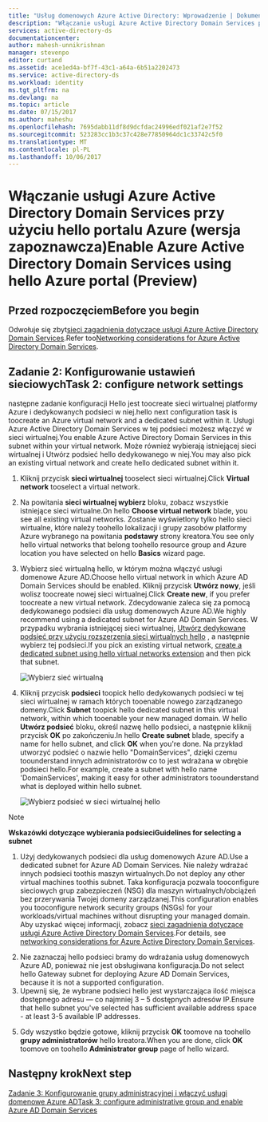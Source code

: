 ```yaml
---
title: "Usług domenowych Azure Active Directory: Wprowadzenie | Dokumentacja firmy Microsoft"
description: "Włączanie usługi Azure Active Directory Domain Services przy użyciu hello portalu Azure (wersja zapoznawcza)"
services: active-directory-ds
documentationcenter: 
author: mahesh-unnikrishnan
manager: stevenpo
editor: curtand
ms.assetid: ace1ed4a-bf7f-43c1-a64a-6b51a2202473
ms.service: active-directory-ds
ms.workload: identity
ms.tgt_pltfrm: na
ms.devlang: na
ms.topic: article
ms.date: 07/15/2017
ms.author: maheshu
ms.openlocfilehash: 7695dabb11df8d9dcfdac24996edf021af2e7f52
ms.sourcegitcommit: 523283cc1b3c37c428e77850964dc1c33742c5f0
ms.translationtype: MT
ms.contentlocale: pl-PL
ms.lasthandoff: 10/06/2017
---
```

# <a name="enable-azure-active-directory-domain-services-using-hello-azure-portal-preview"></a><span data-ttu-id="87755-103">Włączanie usługi Azure Active Directory Domain Services przy użyciu hello portalu Azure (wersja zapoznawcza)</span><span class="sxs-lookup"><span data-stu-id="87755-103">Enable Azure Active Directory Domain Services using hello Azure portal (Preview)</span></span>


## <a name="before-you-begin"></a><span data-ttu-id="87755-104">Przed rozpoczęciem</span><span class="sxs-lookup"><span data-stu-id="87755-104">Before you begin</span></span>
<span data-ttu-id="87755-105">Odwołuje się zbyt[sieci zagadnienia dotyczące usługi Azure Active Directory Domain Services](active-directory-ds-networking.md).</span><span class="sxs-lookup"><span data-stu-id="87755-105">Refer too[Networking considerations for Azure Active Directory Domain Services](active-directory-ds-networking.md).</span></span>


## <a name="task-2-configure-network-settings"></a><span data-ttu-id="87755-106">Zadanie 2: Konfigurowanie ustawień sieciowych</span><span class="sxs-lookup"><span data-stu-id="87755-106">Task 2: configure network settings</span></span>
<span data-ttu-id="87755-107">następne zadanie konfiguracji Hello jest toocreate sieci wirtualnej platformy Azure i dedykowanych podsieci w niej.</span><span class="sxs-lookup"><span data-stu-id="87755-107">hello next configuration task is toocreate an Azure virtual network and a dedicated subnet within it.</span></span> <span data-ttu-id="87755-108">Usługi Azure Active Directory Domain Services w tej podsieci możesz włączyć w sieci wirtualnej.</span><span class="sxs-lookup"><span data-stu-id="87755-108">You enable Azure Active Directory Domain Services in this subnet within your virtual network.</span></span> <span data-ttu-id="87755-109">Może również wybierają istniejącej sieci wirtualnej i Utwórz podsieć hello dedykowanego w niej.</span><span class="sxs-lookup"><span data-stu-id="87755-109">You may also pick an existing virtual network and create hello dedicated subnet within it.</span></span>

1. <span data-ttu-id="87755-110">Kliknij przycisk **sieci wirtualnej** tooselect sieci wirtualnej.</span><span class="sxs-lookup"><span data-stu-id="87755-110">Click **Virtual network** tooselect a virtual network.</span></span>
2. <span data-ttu-id="87755-111">Na powitania **sieci wirtualnej wybierz** bloku, zobacz wszystkie istniejące sieci wirtualne.</span><span class="sxs-lookup"><span data-stu-id="87755-111">On hello **Choose virtual network** blade, you see all existing virtual networks.</span></span> <span data-ttu-id="87755-112">Zostanie wyświetlony tylko hello sieci wirtualne, które należy toohello lokalizacji i grupy zasobów platformy Azure wybranego na powitania **podstawy** strony kreatora.</span><span class="sxs-lookup"><span data-stu-id="87755-112">You see only hello virtual networks that belong toohello resource group and Azure location you have selected on hello **Basics** wizard page.</span></span>

3. <span data-ttu-id="87755-113">Wybierz sieć wirtualną hello, w którym można włączyć usługi domenowe Azure AD.</span><span class="sxs-lookup"><span data-stu-id="87755-113">Choose hello virtual network in which Azure AD Domain Services should be enabled.</span></span> <span data-ttu-id="87755-114">Kliknij przycisk **Utwórz nowy**, jeśli wolisz toocreate nowej sieci wirtualnej.</span><span class="sxs-lookup"><span data-stu-id="87755-114">Click **Create new**, if you prefer toocreate a new virtual network.</span></span> <span data-ttu-id="87755-115">Zdecydowanie zaleca się za pomocą dedykowanego podsieci dla usług domenowych Azure AD.</span><span class="sxs-lookup"><span data-stu-id="87755-115">We highly recommend using a dedicated subnet for Azure AD Domain Services.</span></span> <span data-ttu-id="87755-116">W przypadku wybrania istniejącej sieci wirtualnej, [Utwórz dedykowane podsieć przy użyciu rozszerzenia sieci wirtualnych hello](../virtual-network/virtual-networks-create-vnet-arm-pportal.md) , a następnie wybierz tej podsieci.</span><span class="sxs-lookup"><span data-stu-id="87755-116">If you pick an existing virtual network, [create a dedicated subnet using hello virtual networks extension](../virtual-network/virtual-networks-create-vnet-arm-pportal.md) and then pick that subnet.</span></span> 

    ![Wybierz sieć wirtualną](./media/getting-started/domain-services-blade-network-pick-vnet.png)

4. <span data-ttu-id="87755-118">Kliknij przycisk **podsieci** toopick hello dedykowanych podsieci w tej sieci wirtualnej w ramach których tooenable nowego zarządzanego domeny.</span><span class="sxs-lookup"><span data-stu-id="87755-118">Click **Subnet** toopick hello dedicated subnet in this virtual network, within which tooenable your new managed domain.</span></span> <span data-ttu-id="87755-119">W hello **Utwórz podsieć** bloku, określ nazwę hello podsieci, a następnie kliknij przycisk **OK** po zakończeniu.</span><span class="sxs-lookup"><span data-stu-id="87755-119">In hello **Create subnet** blade, specify a name for hello subnet, and click **OK** when you're done.</span></span> <span data-ttu-id="87755-120">Na przykład utworzyć podsieć o nazwie hello "DomainServices", dzięki czemu toounderstand innych administratorów co to jest wdrażana w obrębie podsieci hello.</span><span class="sxs-lookup"><span data-stu-id="87755-120">For example, create a subnet with hello name 'DomainServices', making it easy for other administrators toounderstand what is deployed within hello subnet.</span></span>

    ![Wybierz podsieć w sieci wirtualnej hello](./media/getting-started/domain-services-blade-network-pick-subnet.png)

  > [!NOTE]
  > <span data-ttu-id="87755-122">**Wskazówki dotyczące wybierania podsieci**</span><span class="sxs-lookup"><span data-stu-id="87755-122">**Guidelines for selecting a subnet**</span></span>
  > 1. <span data-ttu-id="87755-123">Użyj dedykowanych podsieci dla usług domenowych Azure AD.</span><span class="sxs-lookup"><span data-stu-id="87755-123">Use a dedicated subnet for Azure AD Domain Services.</span></span> <span data-ttu-id="87755-124">Nie należy wdrażać innych podsieci toothis maszyn wirtualnych.</span><span class="sxs-lookup"><span data-stu-id="87755-124">Do not deploy any other virtual machines toothis subnet.</span></span> <span data-ttu-id="87755-125">Taka konfiguracja pozwala tooconfigure sieciowych grup zabezpieczeń (NSG) dla maszyn wirtualnych/obciążeń bez przerywania Twojej domeny zarządzanej.</span><span class="sxs-lookup"><span data-stu-id="87755-125">This configuration enables you tooconfigure network security groups (NSGs) for your workloads/virtual machines without disrupting your managed domain.</span></span> <span data-ttu-id="87755-126">Aby uzyskać więcej informacji, zobacz [sieci zagadnienia dotyczące usługi Azure Active Directory Domain Services](active-directory-ds-networking.md).</span><span class="sxs-lookup"><span data-stu-id="87755-126">For details, see [networking considerations for Azure Active Directory Domain Services](active-directory-ds-networking.md).</span></span>
  2. <span data-ttu-id="87755-127">Nie zaznaczaj hello podsieci bramy do wdrażania usług domenowych Azure AD, ponieważ nie jest obsługiwana konfiguracja.</span><span class="sxs-lookup"><span data-stu-id="87755-127">Do not select hello Gateway subnet for deploying Azure AD Domain Services, because it is not a supported configuration.</span></span>
  3. <span data-ttu-id="87755-128">Upewnij się, że wybrane podsieci hello jest wystarczająca ilość miejsca dostępnego adresu — co najmniej 3 – 5 dostępnych adresów IP.</span><span class="sxs-lookup"><span data-stu-id="87755-128">Ensure that hello subnet you've selected has sufficient available address space - at least 3-5 available IP addresses.</span></span>
  >

5. <span data-ttu-id="87755-129">Gdy wszystko będzie gotowe, kliknij przycisk **OK** toomove na toohello **grupy administratorów** hello kreatora.</span><span class="sxs-lookup"><span data-stu-id="87755-129">When you are done, click **OK** toomove on toohello **Administrator group** page of hello wizard.</span></span>


## <a name="next-step"></a><span data-ttu-id="87755-130">Następny krok</span><span class="sxs-lookup"><span data-stu-id="87755-130">Next step</span></span>
[<span data-ttu-id="87755-131">Zadanie 3: Konfigurowanie grupy administracyjnej i włączyć usługi domenowe Azure AD</span><span class="sxs-lookup"><span data-stu-id="87755-131">Task 3: configure administrative group and enable Azure AD Domain Services</span></span>](active-directory-ds-getting-started-admingroup.md)
